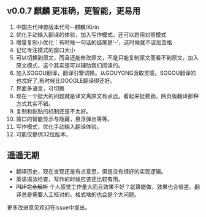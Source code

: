 ## v0.0.7 麒麟    更准确，更智能，更易用
1. 中国古代神兽版本代号--麒麟/Kirin
1. 优化手动输入翻译的体验，加入写作模式。还可以启用对照模式
2. 增量复制小优化：有时候一句话的结尾是'-'，这时候就不该加空格
3. 记忆专注模式的窗口大小
4. 可以切换到原文，而且还能修改原文，不是只能复制原文而看不到原文，加入原文模式，这个其实是可以辅助我们阅读的。
5. 加入SOGOU翻译，翻译引擎切换。从GOUYONG汲取灵感。SOGOU翻译的也忒好了,有时候比GOOGLE翻译得还好。
6. 界面多语言，可切换
7. 现在一个挺大的问题就是译文离原文有点远。看起来挺费劲。网页版翻译那种方式其实不错。
8. 复制和黏贴的机制还是不太好。
9. 窗口的智能显示与隐藏，悬浮弹出等等。
10. 写作模式，优化手动输入翻译体验。
11. 可能仅提供32位版本。


## 遥遥无期
- 翻译历史，现在发现还是有点意思，但是没有很好的实现逻辑。
- 英语语法检查，写作的时候应该还比较有用。
- ~~PDF完全解析~~ 个人感觉工作量大而且效果不好？就算能做，效果也会很差。翻译总是需要人工校对的。格式啥的也会是个大问题。

更多改进意见欢迎在Issue中提出。
